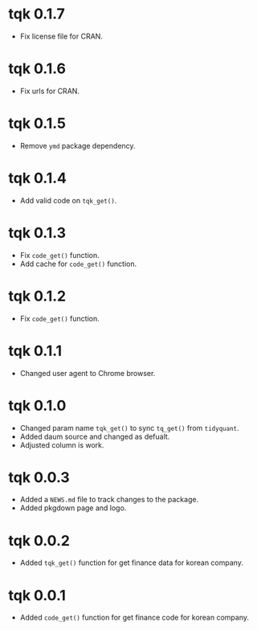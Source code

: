# tqk 0.1.7

* Fix license file for CRAN.

# tqk 0.1.6

* Fix urls for CRAN.

# tqk 0.1.5

* Remove `ymd` package dependency.

# tqk 0.1.4

* Add valid code on `tqk_get()`.

# tqk 0.1.3

* Fix `code_get()` function.
* Add cache for `code_get()` function.

# tqk 0.1.2

* Fix `code_get()` function.

# tqk 0.1.1

* Changed user agent to Chrome browser.

# tqk 0.1.0

* Changed param name `tqk_get()` to sync `tq_get()` from `tidyquant`.
* Added daum source and changed as defualt.
* Adjusted column is work.

# tqk 0.0.3

* Added a `NEWS.md` file to track changes to the package.
* Added pkgdown page and logo.

# tqk 0.0.2

* Added `tqk_get()` function for get finance data for korean company.

# tqk 0.0.1

* Added `code_get()` function for get finance code for korean company.
